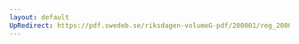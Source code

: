 ```yaml
---
layout: default
UpRedirect: https://pdf.swedeb.se/riksdagen-volumeG-pdf/200001/reg_200001/reg_200001_0353.pdf
---
```

